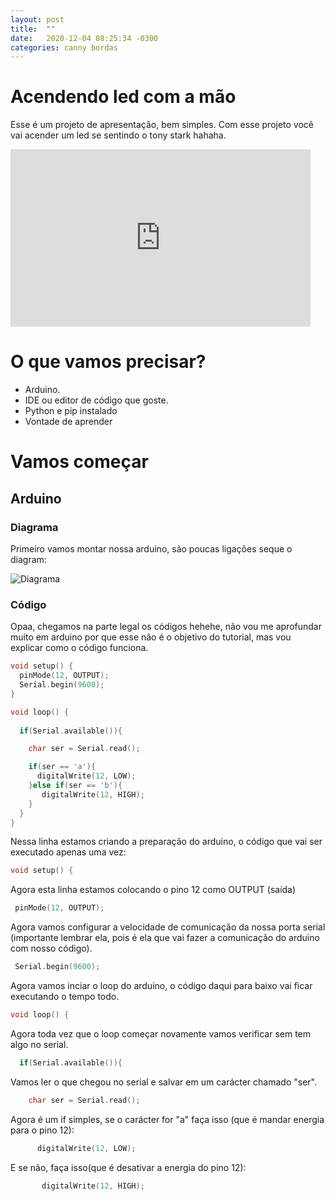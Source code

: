 ```yaml
---
layout: post
title:  ""
date:   2020-12-04 08:25:34 -0300
categories: canny bordas
---
```


# Acendendo led com a mão

Esse é um projeto de apresentação, bem simples. Com esse projeto você vai acender um led se sentindo o tony stark hahaha.

<iframe src="https://giphy.com/embed/t1lmQR7sXeZJC" width="480" height="284" frameBorder="0" class="giphy-embed" allowFullScreen></iframe><p><a href="https://giphy.com/gifs/iron-man-fabulous-robert-downey-jr-t1lmQR7sXeZJC"></a></p>

# O que vamos precisar?

* Arduino.
* IDE ou editor de código que goste.
* Python e pip instalado
* Vontade de aprender

# Vamos começar

## Arduino

### Diagrama

Primeiro vamos montar nossa arduino, são poucas ligações seque o diagram:

![Diagrama](https://files.catbox.moe/j7gcrn.png)

### Código

Opaa, chegamos na parte legal os códigos hehehe, não vou me aprofundar muito em arduino por que esse não é o objetivo do tutorial, mas vou explicar como o código funciona.

```C++
void setup() {
  pinMode(12, OUTPUT);
  Serial.begin(9600);
}

void loop() {
  
  if(Serial.available()){

    char ser = Serial.read();

    if(ser == 'a'){
      digitalWrite(12, LOW);
    }else if(ser == 'b'){
       digitalWrite(12, HIGH);
    }
  }
}
```

 Nessa linha estamos criando a preparação do arduino, o código que vai ser executado apenas uma vez:

```C++
void setup() {
```

Agora esta linha estamos colocando o pino 12 como OUTPUT (saída)

```C++
 pinMode(12, OUTPUT);
```

Agora vamos configurar a velocidade de comunicação da nossa porta serial (importante lembrar ela, pois é ela que vai fazer a comunicação do arduino com nosso código).

```C++
 Serial.begin(9600);
```

Agora vamos inciar o loop do arduino, o código daqui para baixo vai ficar executando o tempo todo.

```C++
void loop() {
```

Agora toda vez que o loop começar novamente vamos verificar sem tem algo no serial.

```C++
  if(Serial.available()){
```

Vamos ler o que chegou no serial e salvar em um carácter chamado "ser".

```C++
    char ser = Serial.read();
```

Agora é um if simples, se o carácter for "a" faça isso (que é mandar energia para o pino 12):

```C++
      digitalWrite(12, LOW);
```

E se não, faça isso(que é desativar a energia do pino 12):

```C++
       digitalWrite(12, HIGH);
```
